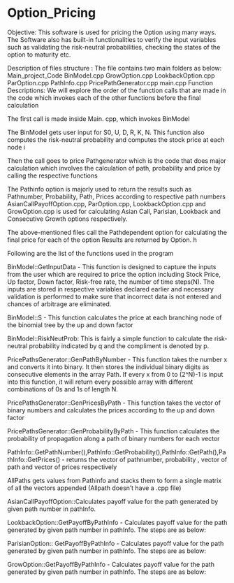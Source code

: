 # Option_Pricing
Objective: This software is used for pricing the Option using many ways. The Software also has built-in functionalities to verify the input variables such as validating the risk-neutral probabilities, checking the states of the option to maturity etc.


Description of files structure : The file contains two main folders as below:
Main_project_Code 
BinModel.cpp 
GrowOption.cpp 
LookbackOption.cpp 
ParOption.cpp 
PathInfo.cpp 
PricePathGenerator.cpp 
main.cpp 
Function Descriptions: We will explore the order of the function calls that are made in the code which invokes each of the other functions before the final calculation

The first call is made inside Main. cpp, which invokes BinModel  

The BinModel gets user input for S0, U, D, R, K, N. This function also computes the risk-neutral probability and computes the stock price at each node i

Then the call goes to price Pathgenerator which is the code that does major calculation which involves the calculation of path, probability and price by calling the respective functions

The Pathinfo option is majorly used to return the results such as Pathnumber, Probability, Path, Prices according to respective path numbers
AsianCallPayoffOption.cpp, ParOption.cpp, LookbackOption.cpp and GrowOption.cpp is used for calculating Asian Call, Parisian, Lookback and Consecutive Growth options respectively.

The above-mentioned files call the Pathdependent option for calculating the final price for each of the option 
Results are returned by Option. h 

Following are the list of the functions used in the program

BinModel::GetInputData -  This function is designed to capture the inputs from the user which are required to price the option including Stock Price, Up factor, Down factor, Risk-free rate, the number of time steps(N). The inputs are stored in respective variables declared earlier and necessary validation is performed to make sure that incorrect data is not entered and chances of arbitrage are eliminated. 

BinModel::S - This function calculates the price at each branching node of the binomial tree by the up and down factor 

BinModel::RiskNeutProb: This is fairly a simple function to calculate the risk-neutral probability indicated by q and the compliment is denoted by p.

PricePathsGenerator::GenPathByNumber - This function takes the number x and converts it into binary. It then stores the individual binary digits as consecutive elements in the array Path. If every x from 0 to (2^N)-1 is input into this function, it will return every possible array with different combinations of 0s and 1s of length N.

PricePathsGenerator::GenPricesByPath - This function takes the vector of binary numbers and calculates the prices according to the up and down factor 

PricePathsGenerator::GenProbabilityByPath - This function calculates the probability of propagation along a path of binary numbers for each vector

PathInfo::GetPathNumber(),PathInfo::GetProbability(),PathInfo::GetPath(),PathInfo::GetPrices() - returns the vector of pathnumber, probability , vector of path and vector of prices respectively 

AllPaths gets values from Pathinfo and stacks them to form a single matrix of all the vectors appended (Allpath doesn’t have a .cpp file)

AsianCallPayoffOption::Calculates payoff value for the path generated by given path number in pathInfo. 

LookbackOption::GetPayoffByPathInfo -  Calculates payoff value for the path generated by given path number in pathInfo. The steps are as below:

ParisianOption:: GetPayoffByPathInfo -  Calculates payoff value for the path generated by given path number in pathInfo. The steps are as below:

GrowOption::GetPayoffByPathInfo - Calculates payoff value for the path generated by given path number in pathInfo. The steps are as below:



